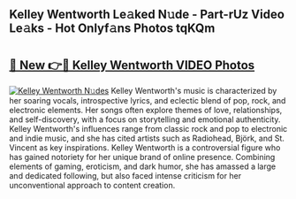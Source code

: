 ## Kelley Wentworth Le𝚊ked N𝚞de - Part-rUz Video Le𝚊ks - Hot Onlyf𝚊ns Photos tqKQm

# <h2><a href="http://ab86782.deff.icu/?id=Kelley+Wentworth">🔗 New 👉🔴 Kelley Wentworth VIDEO Photos</a></h2>

[![Kelley Wentworth N𝚞des](https://i.imgur.com/rIISA9y.gif)](http://ab86782.deff.icu/?id=Kelley+Wentworth)
Kelley Wentworth's music is characterized by her soaring vocals, introspective lyrics, and eclectic blend of pop, rock, and electronic elements. Her songs often explore themes of love, relationships, and self-discovery, with a focus on storytelling and emotional authenticity. Kelley Wentworth's influences range from classic rock and pop to electronic and indie music, and she has cited artists such as Radiohead, Björk, and St. Vincent as key inspirations. Kelley Wentworth is a controversial figure who has gained notoriety for her unique brand of online presence. Combining elements of gaming, eroticism, and dark humor, she has amassed a large and dedicated following, but also faced intense criticism for her unconventional approach to content creation.
